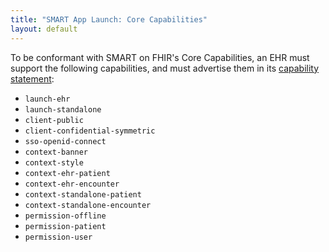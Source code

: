 ```yaml
---
title: "SMART App Launch: Core Capabilities"
layout: default
---
```


To be conformant with SMART on FHIR's Core Capabilities, an EHR must support
the following capabilities, and must advertise them in its [capability
statement](../../capability-statement/index.html):

* `launch-ehr`
* `launch-standalone`
* `client-public`
* `client-confidential-symmetric`
* `sso-openid-connect`
* `context-banner`
* `context-style`
* `context-ehr-patient`
* `context-ehr-encounter`
* `context-standalone-patient`
* `context-standalone-encounter`
* `permission-offline`
* `permission-patient`
* `permission-user`
